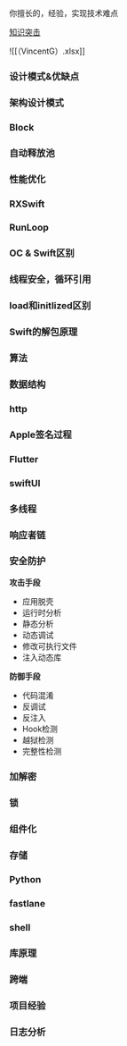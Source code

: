 
你擅长的，经验，实现技术难点

[知识突击](https://www.bilibili.com/video/BV1i94y117d3?vd_source=a40c9f5a927b93e4dc48810f20217772&spm_id_from=333.788.player.switch&p=9)

![[（VincentG）.xlsx]]

### 设计模式&优缺点

### 架构设计模式

### Block
### 自动释放池
### 性能优化
### RXSwift
### RunLoop

### OC & Swift区别

### 线程安全，循环引用

### load和initlized区别

### Swift的解包原理

### 算法

### 数据结构

### http

### Apple签名过程

### Flutter

### swiftUI

### 多线程

### 响应者链

### 安全防护

**攻击手段**
- 应用脱壳
- 运行时分析
- 静态分析
- 动态调试
- 修改可执行文件
- 注入动态库

**防御手段**
- 代码混淆
- 反调试
- 反注入
- Hook检测
- 越狱检测
- 完整性检测

### 加解密

### 锁
### 组件化

### 存储

### Python

### fastlane

### shell

### 库原理

### 跨端

### 项目经验

### 日志分析







